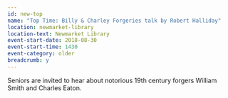 ```yaml
---
id: new-top
name: "Top Time: Billy & Charley Forgeries talk by Robert Halliday"
location: newmarket-library
location-text: Newmarket Library
event-start-date: 2018-08-30
event-start-time: 1430
event-category: older
breadcrumb: y
---
```


Seniors are invited to hear about notorious 19th century forgers William Smith and Charles Eaton.
